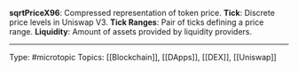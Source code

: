**sqrtPriceX96**: Compressed representation of token price.
**Tick**: Discrete price levels in Uniswap V3.
**Tick Ranges**: Pair of ticks defining a price range.
**Liquidity**: Amount of assets provided by liquidity providers.
___
Type: #microtopic 
Topics: [[Blockchain]], [[DApps]], [[DEX]], [[Uniswap]]

